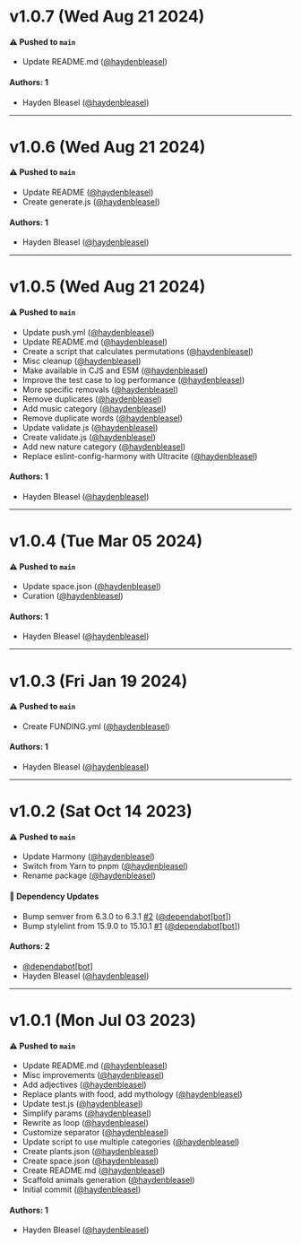 # v1.0.7 (Wed Aug 21 2024)

#### ⚠️ Pushed to `main`

- Update README.md ([@haydenbleasel](https://github.com/haydenbleasel))

#### Authors: 1

- Hayden Bleasel ([@haydenbleasel](https://github.com/haydenbleasel))

---

# v1.0.6 (Wed Aug 21 2024)

#### ⚠️ Pushed to `main`

- Update README ([@haydenbleasel](https://github.com/haydenbleasel))
- Create generate.js ([@haydenbleasel](https://github.com/haydenbleasel))

#### Authors: 1

- Hayden Bleasel ([@haydenbleasel](https://github.com/haydenbleasel))

---

# v1.0.5 (Wed Aug 21 2024)

#### ⚠️ Pushed to `main`

- Update push.yml ([@haydenbleasel](https://github.com/haydenbleasel))
- Update README.md ([@haydenbleasel](https://github.com/haydenbleasel))
- Create a script that calculates permutations ([@haydenbleasel](https://github.com/haydenbleasel))
- Misc cleanup ([@haydenbleasel](https://github.com/haydenbleasel))
- Make available in CJS and ESM ([@haydenbleasel](https://github.com/haydenbleasel))
- Improve the test case to log performance ([@haydenbleasel](https://github.com/haydenbleasel))
- More specific removals ([@haydenbleasel](https://github.com/haydenbleasel))
- Remove duplicates ([@haydenbleasel](https://github.com/haydenbleasel))
- Add music category ([@haydenbleasel](https://github.com/haydenbleasel))
- Remove duplicate words ([@haydenbleasel](https://github.com/haydenbleasel))
- Update validate.js ([@haydenbleasel](https://github.com/haydenbleasel))
- Create validate.js ([@haydenbleasel](https://github.com/haydenbleasel))
- Add new nature category ([@haydenbleasel](https://github.com/haydenbleasel))
- Replace eslint-config-harmony with Ultracite ([@haydenbleasel](https://github.com/haydenbleasel))

#### Authors: 1

- Hayden Bleasel ([@haydenbleasel](https://github.com/haydenbleasel))

---

# v1.0.4 (Tue Mar 05 2024)

#### ⚠️ Pushed to `main`

- Update space.json ([@haydenbleasel](https://github.com/haydenbleasel))
- Curation ([@haydenbleasel](https://github.com/haydenbleasel))

#### Authors: 1

- Hayden Bleasel ([@haydenbleasel](https://github.com/haydenbleasel))

---

# v1.0.3 (Fri Jan 19 2024)

#### ⚠️ Pushed to `main`

- Create FUNDING.yml ([@haydenbleasel](https://github.com/haydenbleasel))

#### Authors: 1

- Hayden Bleasel ([@haydenbleasel](https://github.com/haydenbleasel))

---

# v1.0.2 (Sat Oct 14 2023)

#### ⚠️ Pushed to `main`

- Update Harmony ([@haydenbleasel](https://github.com/haydenbleasel))
- Switch from Yarn to pnpm ([@haydenbleasel](https://github.com/haydenbleasel))
- Rename package ([@haydenbleasel](https://github.com/haydenbleasel))

#### 🔩 Dependency Updates

- Bump semver from 6.3.0 to 6.3.1 [#2](https://github.com/haydenbleasel/friendlier-words/pull/2) ([@dependabot[bot]](https://github.com/dependabot[bot]))
- Bump stylelint from 15.9.0 to 15.10.1 [#1](https://github.com/haydenbleasel/friendlier-words/pull/1) ([@dependabot[bot]](https://github.com/dependabot[bot]))

#### Authors: 2

- [@dependabot[bot]](https://github.com/dependabot[bot])
- Hayden Bleasel ([@haydenbleasel](https://github.com/haydenbleasel))

---

# v1.0.1 (Mon Jul 03 2023)

#### ⚠️ Pushed to `main`

- Update README.md ([@haydenbleasel](https://github.com/haydenbleasel))
- Misc improvements ([@haydenbleasel](https://github.com/haydenbleasel))
- Add adjectives ([@haydenbleasel](https://github.com/haydenbleasel))
- Replace plants with food, add mythology ([@haydenbleasel](https://github.com/haydenbleasel))
- Update test.js ([@haydenbleasel](https://github.com/haydenbleasel))
- Simplify params ([@haydenbleasel](https://github.com/haydenbleasel))
- Rewrite as loop ([@haydenbleasel](https://github.com/haydenbleasel))
- Customize separator ([@haydenbleasel](https://github.com/haydenbleasel))
- Update script to use multiple categories ([@haydenbleasel](https://github.com/haydenbleasel))
- Create plants.json ([@haydenbleasel](https://github.com/haydenbleasel))
- Create space.json ([@haydenbleasel](https://github.com/haydenbleasel))
- Create README.md ([@haydenbleasel](https://github.com/haydenbleasel))
- Scaffold animals generation ([@haydenbleasel](https://github.com/haydenbleasel))
- Initial commit ([@haydenbleasel](https://github.com/haydenbleasel))

#### Authors: 1

- Hayden Bleasel ([@haydenbleasel](https://github.com/haydenbleasel))
